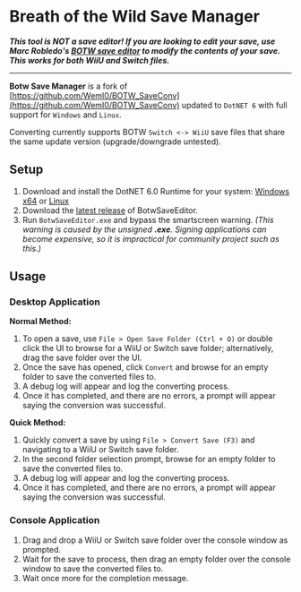 # Breath of the Wild Save Manager

**_This tool is NOT a save editor! If you are looking to edit your save, use Marc Robledo's [BOTW save editor](https://www.marcrobledo.com/savegame-editors/zelda-botw/) to modify the contents of your save. This works for both WiiU and Switch files._**

---

**Botw Save Manager** is a fork of [https://github.com/WemI0/BOTW_SaveConv](https://github.com/WemI0/BOTW_SaveConv) updated to `DotNET 6` with full support for `Windows` and `Linux`.

Converting currently supports BOTW `Switch <-> WiiU` save files that share the same update version (upgrade/downgrade untested).

## Setup

1. Download and install the DotNET 6.0 Runtime for your system: [Windows x64](https://dotnet.microsoft.com/en-us/download/dotnet/thank-you/runtime-6.0.10-windows-x64-installer) or [Linux](https://learn.microsoft.com/dotnet/core/install/linux?WT.mc_id=dotnet-35129-website)
2. Download the [latest release]() of BotwSaveEditor.
3. Run `BotwSaveEditor.exe` and bypass the smartscreen warning. *(This warning is caused by the unsigned **.exe**. Signing applications can become expensive, so it is impractical for community project such as this.)*

## Usage

### Desktop Application

**Normal Method:**

1. To open a save, use `File > Open Save Folder (Ctrl + O)` or double click the UI to browse for a WiiU or Switch save folder; alternatively, drag the save folder over the UI.
2. Once the save has opened, click `Convert` and browse for an empty folder to save the converted files to.
3. A debug log will appear and log the converting process.
4. Once it has completed, and there are no errors, a prompt will appear saying the conversion was successful.

**Quick Method:**

1. Quickly convert a save by using `File > Convert Save (F3)` and navigating to a WiiU or Switch save folder.
2. In the second folder selection prompt, browse for an empty folder to save the converted files to.
3. A debug log will appear and log the converting process.
4. Once it has completed, and there are no errors, a prompt will appear saying the conversion was successful.


### Console Application

1. Drag and drop a WiiU or Switch save folder over the console window as prompted.
2. Wait for the save to process, then drag an empty folder over the console window to save the converted files to.
3. Wait once more for the completion message.